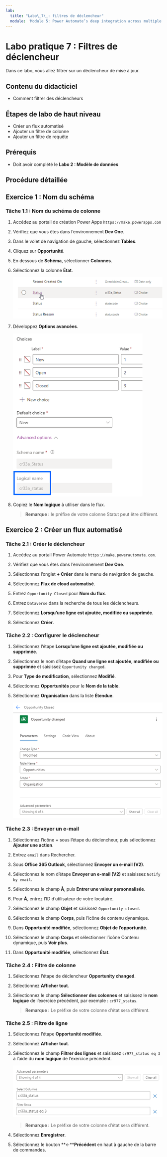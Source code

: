 ```yaml
---
lab:
  title: "Labo\_7\_: filtres de déclencheur"
  module: 'Module 5: Power Automate’s deep integration across multiple data sources'
---
```


# Labo pratique 7 : Filtres de déclencheur

Dans ce labo, vous allez filtrer sur un déclencheur de mise à jour.

## Contenu du didacticiel

- Comment filtrer des déclencheurs

## Étapes de labo de haut niveau

- Créer un flux automatisé
- Ajouter un filtre de colonne
- Ajouter un filtre de requête

## Prérequis

- Doit avoir complété le **Labo 2 : Modèle de données**

## Procédure détaillée

## Exercice 1 : Nom du schéma

### Tâche 1.1 : Nom du schéma de colonne

1. Accédez au portail de création Power Apps `https://make.powerapps.com`

1. Vérifiez que vous êtes dans l’environnement **Dev One**.

1. Dans le volet de navigation de gauche, sélectionnez **Tables**.

1. Cliquez sur **Opportunité**.

1. En dessous de **Schéma**, sélectionner **Colonnes**.

1. Sélectionnez la colonne **État**.

    ![Capture d’écran des colonnes d’état.](../media/opportunity-status-column.png)

1. Développez **Options avancées**.

    ![Capture d’écran du nom du schéma de colonne.](../media/column-schema-name.png)

1. Copiez le **Nom logique** à utiliser dans le flux.

   > **Remarque :** le préfixe de votre colonne Statut peut être différent.


## Exercice 2 : Créer un flux automatisé

### Tâche 2.1 : Créer le déclencheur

1. Accédez au portail Power Automate `https://make.powerautomate.com`.

1. Vérifiez que vous êtes dans l’environnement **Dev One**.

1. Sélectionnez l’onglet **+ Créer** dans le menu de navigation de gauche.

1. Sélectionnez **Flux de cloud automatisé**.

1. Entrez `Opportunity Closed` pour **Nom du flux**.

1. Entrez `Dataverse` dans la recherche de tous les déclencheurs.

1. Sélectionnez **Lorsqu’une ligne est ajoutée, modifiée ou supprimée**.

1. Sélectionnez **Créer**.


### Tâche 2.2 : Configurer le déclencheur

1. Sélectionnez l’étape **Lorsqu’une ligne est ajoutée, modifiée ou supprimée**.

1. Sélectionnez le nom d’étape **Quand une ligne est ajoutée, modifiée ou supprimée** et saisissez `Opportunity changed`.

1. Pour **Type de modification**, sélectionnez **Modifié**.

1. Sélectionnez **Opportunités** pour le **Nom de la table**.

1. Sélectionnez **Organisation** dans la liste **Étendue**.

    ![Capture d’écran du déclencheur de ligne de mise à jour.](../media/update-trigger.png)


### Tâche 2.3 : Envoyer un e-mail

1. Sélectionnez l’icône **+** sous l’étape du déclencheur, puis sélectionnez **Ajouter une action**.

1. Entrez `email` dans Rechercher.

1. Sous **Office 365 Outlook**, sélectionnez **Envoyer un e-mail (V2)**.

1. Sélectionnez le nom d’étape **Envoyer un e-mail (V2)** et saisissez `Notify by email`.

1. Sélectionnez le champ **À**, puis **Entrer une valeur personnalisée**.

1. Pour **À**, entrez l’ID d’utilisateur de votre locataire.

1. Sélectionnez le champ **Objet** et saisissez `Opportunity closed`.

1. Sélectionnez le champ **Corps**, puis l’icône de contenu dynamique.

1. Dans **Opportunité modifiée**, sélectionnez **Objet de l’opportunité**.

1. Sélectionnez le champ **Corps** et sélectionner l’icône Contenu dynamique, puis **Voir plus**.

1. Dans **Opportunité modifiée**, sélectionnez **État**.


### Tâche 2.4 : Filtre de colonne

1. Sélectionnez l’étape de déclencheur **Opportunity changed**.

1. Sélectionnez **Afficher tout**.

1. Sélectionnez le champ **Sélectionner des colonnes** et saisissez le **nom logique** de l’exercice précédent, par exemple : `cr977_status`.

   > **Remarque :** Le préfixe de votre colonne d’état sera différent.


### Tâche 2.5 : Filtre de ligne

1. Sélectionnez l’étape **Opportunité modifiée**.

1. Sélectionnez **Afficher tout**.

1. Sélectionnez le champ **Filtrer des lignes** et saisissez `cr977_status eq 3` à l’aide du **nom logique** de l’exercice précédent.

    ![Capture d’écran du filtre de déclencheur.](../media/trigger-filter.png)

    > **Remarque :** Le préfixe de votre colonne d’état sera différent.

1. Sélectionnez **Enregistrer**.

1. Sélectionnez le bouton **<-****Précédent** en haut à gauche de la barre de commandes.

